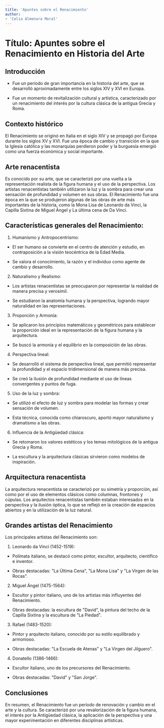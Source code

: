 ```yaml
---
title: 'Apuntes sobre el Renacimiento'
author:
- 'Celia Almenara Moral'
---
```


# Título: Apuntes sobre el Renacimiento en Historia del Arte

## Introducción

- Fue un período de gran importancia en la historia del arte, que se desarrolló aproximadamente entre los siglos XIV y XVI en Europa.

- Fue un momento de revitalización cultural y artística, caracterizado por un renacimiento del interés por la cultura clásica de la antigua Grecia y Roma.

## Contexto histórico

El Renacimiento se originó en Italia en el siglo XIV y se propagó por Europa durante los siglos XV y XVI. Fue una época de cambio y transición en la que la Iglesia católica y las monarquías perdieron poder y la burguesía emergió como una fuerza económica y social importante.

## Arte renacentista

Es conocido por su arte, que se caracterizó por una vuelta a la representación realista de la figura humana y el uso de la perspectiva. Los artistas renacentistas también utilizaron la luz y la sombra para crear una sensación de profundidad y volumen en sus obras. El Renacimiento fue una época en la que se produjeron algunas de las obras de arte más importantes de la historia, como la Mona Lisa de Leonardo da Vinci, la Capilla Sixtina de Miguel Ángel y La última cena de Da Vinci.

## Características generales del Renacimiento:

1. Humanismo y Antropocentrismo:

 - El ser humano se convierte en el centro de atención y estudio, en contraposición a la visión teocéntrica de la Edad Media.

 - Se valora el conocimiento, la razón y el individuo como agente de cambio y desarrollo.

2. Naturalismo y Realismo:

 - Los artistas renacentistas se preocuparon por representar la realidad de manera precisa y verosímil.

 - Se estudiaron la anatomía humana y la perspectiva, logrando mayor naturalidad en las representaciones.

3. Proporción y Armonía:

 - Se aplicaron los principios matemáticos y geométricos para establecer la proporción ideal en la representación de la figura humana y la arquitectura.

 - Se buscó la armonía y el equilibrio en la composición de las obras.

4. Perspectiva lineal:

 - Se desarrolló el sistema de perspectiva lineal, que permitió representar la profundidad y el espacio tridimensional de manera más precisa.

 - Se creó la ilusión de profundidad mediante el uso de líneas convergentes y puntos de fuga.

5. Uso de la luz y sombra:

 - Se utilizó el efecto de luz y sombra para modelar las formas y crear sensación de volumen.

 - Esta técnica, conocida como chiaroscuro, aportó mayor naturalismo y dramatismo a las obras.

6. Influencia de la Antigüedad clásica:

 - Se retomaron los valores estéticos y los temas mitológicos de la antigua Grecia y Roma.

 - La escultura y la arquitectura clásicas sirvieron como modelos de inspiración.

## Arquitectura renacentista

La arquitectura renacentista se caracterizó por su simetría y proporción, así como por el uso de elementos clásicos como columnas, frontones y cúpulas. Los arquitectos renacentistas también estaban interesados en la perspectiva y la ilusión óptica, lo que se reflejó en la creación de espacios abiertos y en la utilización de la luz natural.

## Grandes artistas del Renacimiento

Los principales artistas del Renacimiento son:

1. Leonardo da Vinci (1452-1519):

 - Polímata italiano, se destacó como pintor, escultor, arquitecto, científico e inventor.

 - Obras destacadas: "La Última Cena", "La Mona Lisa" y "La Virgen de las Rocas".

2. Miguel Ángel (1475-1564):

 - Escultor y pintor italiano, uno de los artistas más influyentes del Renacimiento.

 - Obras destacadas: la escultura de "David", la pintura del techo de la Capilla Sixtina y la escultura de "La Piedad".

3. Rafael (1483-1520):

 - Pintor y arquitecto italiano, conocido por su estilo equilibrado y armonioso.

 - Obras destacadas: "La Escuela de Atenas" y "La Virgen del Jilguero".

4. Donatello (1386-1466):

 - Escultor italiano, uno de los precursores del Renacimiento.

 - Obras destacadas: "David" y "San Jorge".

## Conclusiones

En resumen, el Renacimiento fue un período de renovación y cambio en el arte y la cultura. Se caracterizó por una revalorización de la figura humana, el interés por la Antigüedad clásica, la aplicación de la perspectiva y una mayor experimentación en diferentes disciplinas artísticas.